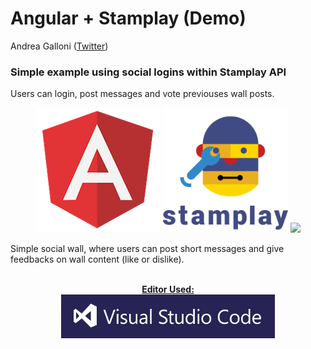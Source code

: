 
# Angular + Stamplay (Demo)

Andrea Galloni ([Twitter](https://twitter.com/andreagalloni92))

### Simple example using social logins within Stamplay API 
Users can login, post messages and vote previouses wall posts.



<p align="center">
  <img src="images/angular.png" width="200">
  <img src="images/stamplay.png" width="200">
  <img src="http://bower.io/img/bower-logo.svg" width="200">
</p>

Simple social wall, where users can post short messages and give feedbacks on wall content (like or dislike).

<p align="center">
  <br/><b><a href="https://code.visualstudio.com/">Editor Used:</a></b><br/>
  <a href="https://code.visualstudio.com/">
  <img src="images/visualstudio.png" height="70px">
  </a>
</p>


